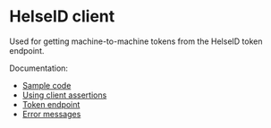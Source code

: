 # HelseID client
Used for getting machine-to-machine tokens from the HelseID token endpoint.

Documentation:
- [Sample code](https://github.com/NorskHelsenett/HelseID.Samples)
- [Using client assertions](https://utviklerportal.nhn.no/informasjonstjenester/helseid/bruksmoenstre-og-eksempelkode/bruk-av-helseid/docs/tekniske-mekanismer/bruk_av_client_assertion_enmd)
- [Token endpoint](https://utviklerportal.nhn.no/informasjonstjenester/helseid/bruksmoenstre-og-eksempelkode/bruk-av-helseid/docs/teknisk-referanse/endepunkt/token-endepunktet_enmd)
- [Error messages](https://utviklerportal.nhn.no/informasjonstjenester/helseid/bruksmoenstre-og-eksempelkode/bruk-av-helseid/docs/teknisk-referanse/feilmeldinger_enmd)